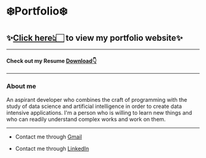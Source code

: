 # ❄️Portfolio❄️

## ✨[Click here👆🏻](https://github.com/Hariprasath191) to view my portfolio website✨

---

#### Check out my Resume [Download👇](https://github.com/Hariprasath191/)

---

### About me

An aspirant developer who combines the craft of programming with the study of data science and artificial intelligence in order to create data intensive applications. I'm a person who is willing to learn new things and who can readily understand complex works and work on them.

---

- Contact me through [Gmail](shari19032005@gmail.com)

- Contact me through [LinkedIn](https://www.linkedin.com/in/hari-prasath-b84887261)
